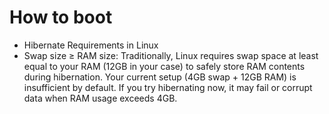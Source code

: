 # How to boot

- Hibernate Requirements in Linux
- Swap size ≥ RAM size: Traditionally, Linux requires swap space at least equal to your RAM (12GB in your case) to safely store RAM contents during hibernation.
Your current setup (4GB swap + 12GB RAM) is insufficient by default.
If you try hibernating now, it may fail or corrupt data when RAM usage exceeds 4GB.
